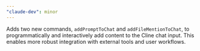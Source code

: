 ```yaml
---
"claude-dev": minor
---
```


Adds two new commands, `addPromptToChat` and `addFileMentionToChat`, to programmatically and interactively add content to the Cline chat input. This enables more robust integration with external tools and user workflows.
